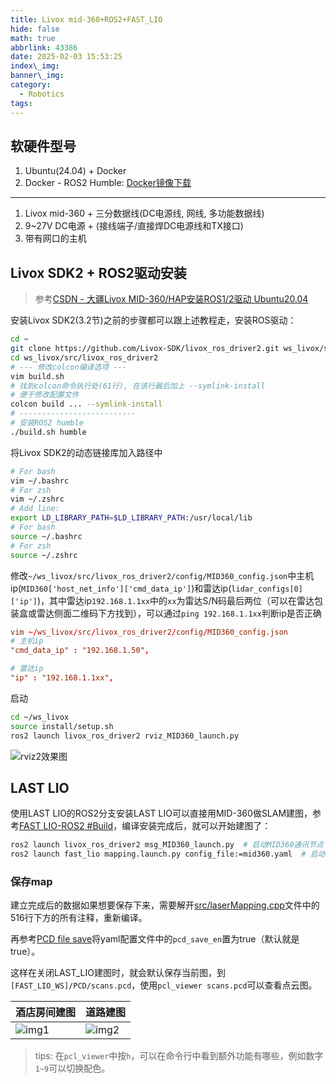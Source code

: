 ```yaml
---
title: Livox mid-360+ROS2+FAST_LIO
hide: false
math: true
abbrlink: 43386
date: 2025-02-03 15:53:25
index\_img:
banner\_img:
category:
  - Robotics
tags:
---
```


## 软硬件型号
1. Ubuntu(24.04) + Docker
2. Docker - ROS2 Humble: [Docker镜像下载](https://hub.docker.com/repository/docker/wtyyy/ros)
---
1. Livox mid-360 + 三分数据线(DC电源线, 网线, 多功能数据线)
2. 9~27V DC电源 + (接线端子/直接焊DC电源线和TX接口)
3. 带有网口的主机

## Livox SDK2 + ROS2驱动安装
> 参考[CSDN - 大疆Livox MID-360/HAP安装ROS1/2驱动 Ubuntu20.04](https://blog.csdn.net/zardforever123/article/details/134219903)

安装Livox SDK2(3.2节)之前的步骤都可以跟上述教程走，安装ROS驱动：
```bash
cd ~
git clone https://github.com/Livox-SDK/livox_ros_driver2.git ws_livox/src/livox_ros_driver2
cd ws_livox/src/livox_ros_driver2
# --- 修改colcon编译选项 ---
vim build.sh
# 找到colcon命令执行处(61行), 在该行最后加上 --symlink-install
# 便于修改配置文件
colcon build ... --symlink-install
# --------------------------
# 安装ROS2 humble
./build.sh humble
```

将Livox SDK2的动态链接库加入路径中
```bash
# For bash
vim ~/.bashrc
# For zsh
vim ~/.zshrc
# Add line:
export LD_LIBRARY_PATH=$LD_LIBRARY_PATH:/usr/local/lib
# For bash
source ~/.bashrc
# For zsh
source ~/.zshrc
```

修改`~/ws_livox/src/livox_ros_driver2/config/MID360_config.json`中主机ip(`MID360['host_net_info']['cmd_data_ip']`)和雷达ip(`lidar_configs[0]['ip']`)，其中雷达ip`192.168.1.1xx`中的`xx`为雷达S/N码最后两位（可以在雷达包装盒或雷达侧面二维码下方找到），可以通过`ping 192.168.1.1xx`判断ip是否正确

```toml
vim ~/ws_livox/src/livox_ros_driver2/config/MID360_config.json
# 主机ip
"cmd_data_ip" : "192.168.1.50",

# 雷达ip
"ip" : "192.168.1.1xx",
```

启动
```bash
cd ~/ws_livox
source install/setup.sh
ros2 launch livox_ros_driver2 rviz_MID360_launch.py
```
![rviz2效果图](/figures/robotics/lidar/mid-360-rviz2.png)

## LAST LIO
使用LAST LIO的ROS2分支安装LAST LIO可以直接用MID-360做SLAM建图，参考[FAST LIO-ROS2 #Build](https://github.com/hku-mars/FAST_LIO/tree/ROS2?tab=readme-ov-file#2-build)，编译安装完成后，就可以开始建图了：
```bash
ros2 launch livox_ros_driver2 msg_MID360_launch.py  # 启动MID360通讯节点
ros2 launch fast_lio mapping.launch.py config_file:=mid360.yaml  # 启动建图
```

### 保存map
建立完成后的数据如果想要保存下来，需要解开[src/laserMapping.cpp](https://github.com/hku-mars/FAST_LIO/blob/ROS2/src/laserMapping.cpp)文件中的516行下方的所有注释，重新编译。

再参考[PCD file save](https://github.com/hku-mars/FAST_LIO/tree/ROS2?tab=readme-ov-file#34-pcd-file-save)将yaml配置文件中的`pcd_save_en`置为true（默认就是true）。

这样在关闭LAST_LIO建图时，就会默认保存当前图，到`[FAST_LIO_WS]/PCD/scans.pcd`，使用`pcl_viewer scans.pcd`可以查看点云图。

|酒店房间建图|道路建图|
|-|-|
|![img1](/figures/robotics/lidar/slam_map_hotal.png)|![img2](/figures/robotics/lidar/slam_map_road.png)|

> tips: 在`pcl_viewer`中按`h`，可以在命令行中看到额外功能有哪些，例如数字`1~9`可以切换配色。

